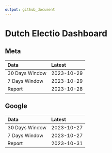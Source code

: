 ```yaml
---
output: github_document
---
```


# Dutch Electio Dashboard



## Meta


|Data           |Latest     |
|:--------------|:----------|
|30 Days Window |2023-10-29 |
|7 Days Window  |2023-10-29 |
|Report         |2023-10-28 |

## Google


|Data           |Latest     |
|:--------------|:----------|
|30 Days Window |2023-10-27 |
|7 Days Window  |2023-10-27 |
|Report         |2023-10-31 |
